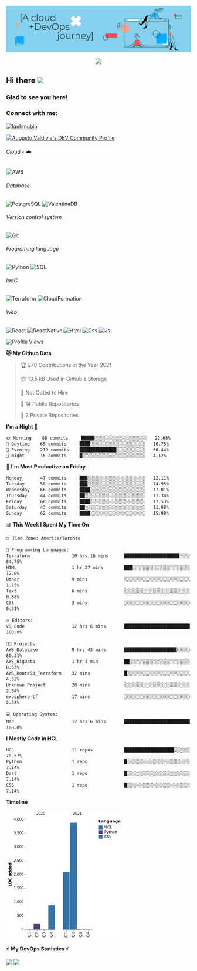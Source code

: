 ![Banner](https://github.com/ValAug/ValAug/blob/master/cover.png)

<!-- retro visitor counter -->
<p align="center"> 
  <img src="https://profile-counter.glitch.me/{ValAug}/count.svg" />
</p>



<!-- welcome message -->
<h2>Hi there <img src="https://media.giphy.com/media/hvRJCLFzcasrR4ia7z/giphy.gif" width="25px"></h2>

<h3>Glad to see you here!</h3>


<!-- Connect with me -->
<h3 align="left">Connect with me:</h3>
<p align="left">
<a href="https://www.linkedin.com/in/augustovaldivia/" target="blank"><img align="center" src="https://github.com/kmhmubin/kmhmubin/blob/master/assets/linkedin.svg" alt="kmhmubin" height="30" width="30" /></a>
</p>

<a href="https://dev.to/valaug">
  <img src="https://d2fltix0v2e0sb.cloudfront.net/dev-badge.svg" alt="Augusto Valdivia's DEV Community Profile" height="30" width="30">
</a>


###### Cloud - :cloud:

![AWS](https://img.shields.io/badge/-AWS-000000?style=flat&logo=Amazon%20AWS&logoColor=FF9900)


###### Database

![PostgreSQL](https://img.shields.io/badge/-PostgreSQL-000000?style=flat&logo=PostgreSQL&logoColor=336791)
![ValentinaDB](https://img.shields.io/badge/-ValentinaDB-000000?style=flat&logo=ValentinaDB&logoColor=336791)


###### Version control system

![Git](https://img.shields.io/badge/-Git-000000?style=flat&logo=Git&logoColor=F05032)

###### Programing language
![Python](https://img.shields.io/badge/-Python-000000?style=flat&logo=Python)
![SQL](https://img.shields.io/badge/-SQL-000000?style=flat&logo=SQL)


###### IaaC
![Terraform](https://img.shields.io/badge/-Terraform-000000?style=flat&logo=Terraform)
![CloudFormation](https://img.shields.io/badge/-CloudFormation-000000?style=flat&logo=Color=FF9900)

###### Web
![React](https://img.shields.io/badge/-React-000000?style=flat&logo=React)
![ReactNative](https://img.shields.io/badge/-ReactNative-000000?style=flat&logo=ReactNative)
![Html](https://img.shields.io/badge/-Html-000000?style=flat&logo=Html)
![Css](https://img.shields.io/badge/-Css-000000?style=flat&logo=Css)
![Js](https://img.shields.io/badge/-Js-000000?style=flat&logo=Js)

<!--START_SECTION:waka-->
![Profile Views](http://img.shields.io/badge/Profile%20Views-11-blue)

**🐱 My Github Data** 

> 🏆 270 Contributions in the Year 2021
 > 
> 📦 13.5 kB Used in Github's Storage 
 > 
> 🚫 Not Opted to Hire
 > 
> 📜 14 Public Repositories 
 > 
> 🔑 2 Private Repositories  
 > 
**I'm a Night 🦉** 

```text
🌞 Morning    88 commits     █████░░░░░░░░░░░░░░░░░░░░   22.68% 
🌆 Daytime    65 commits     ████░░░░░░░░░░░░░░░░░░░░░   16.75% 
🌃 Evening    219 commits    ██████████████░░░░░░░░░░░   56.44% 
🌙 Night      16 commits     █░░░░░░░░░░░░░░░░░░░░░░░░   4.12%

```
📅 **I'm Most Productive on Friday** 

```text
Monday       47 commits     ███░░░░░░░░░░░░░░░░░░░░░░   12.11% 
Tuesday      58 commits     ███░░░░░░░░░░░░░░░░░░░░░░   14.95% 
Wednesday    66 commits     ████░░░░░░░░░░░░░░░░░░░░░   17.01% 
Thursday     44 commits     ██░░░░░░░░░░░░░░░░░░░░░░░   11.34% 
Friday       68 commits     ████░░░░░░░░░░░░░░░░░░░░░   17.53% 
Saturday     43 commits     ██░░░░░░░░░░░░░░░░░░░░░░░   11.08% 
Sunday       62 commits     ████░░░░░░░░░░░░░░░░░░░░░   15.98%

```


📊 **This Week I Spent My Time On** 

```text
⌚︎ Time Zone: America/Toronto

💬 Programming Languages: 
Terraform                10 hrs 16 mins      █████████████████████░░░░   84.75% 
HTML                     1 hr 27 mins        ███░░░░░░░░░░░░░░░░░░░░░░   12.0% 
Other                    9 mins              ░░░░░░░░░░░░░░░░░░░░░░░░░   1.25% 
Text                     6 mins              ░░░░░░░░░░░░░░░░░░░░░░░░░   0.88% 
CSS                      3 mins              ░░░░░░░░░░░░░░░░░░░░░░░░░   0.51%

🔥 Editors: 
VS Code                  12 hrs 6 mins       █████████████████████████   100.0%

🐱‍💻 Projects: 
AWS_DataLake             9 hrs 43 mins       ████████████████████░░░░░   80.31% 
AWS_BigData              1 hr 1 min          ██░░░░░░░░░░░░░░░░░░░░░░░   8.53% 
AWS_Route53_Terraform    32 mins             █░░░░░░░░░░░░░░░░░░░░░░░░   4.52% 
Unknown Project          20 mins             ░░░░░░░░░░░░░░░░░░░░░░░░░   2.84% 
exosphere-tf             17 mins             ░░░░░░░░░░░░░░░░░░░░░░░░░   2.38%

💻 Operating System: 
Mac                      12 hrs 6 mins       █████████████████████████   100.0%

```

**I Mostly Code in HCL** 

```text
HCL                      11 repos            ███████████████████░░░░░░   78.57% 
Python                   1 repo              █░░░░░░░░░░░░░░░░░░░░░░░░   7.14% 
Dart                     1 repo              █░░░░░░░░░░░░░░░░░░░░░░░░   7.14% 
CSS                      1 repo              █░░░░░░░░░░░░░░░░░░░░░░░░   7.14%

```


**Timeline**

![Chart not found](https://raw.githubusercontent.com/ValAug/ValAug/master/charts/bar_graph.png) 


<!--END_SECTION:waka-->

<!-- GitHub stats -->
<b>⚡ My DevOps Statistics ⚡</b>

<p>
<!-- GitHub Stats -->
<img height="180em" src="https://github-readme-stats.vercel.app/api?username=ValAug&show_icons=true&hide_border=true" />

<!-- Most Used Languages -->
<img height="180em" src="https://github-readme-stats.vercel.app/api/top-langs/?username=ValAug&exclude_repo=KNN-Image-Classification&show_icons=true&hide_border=true&layout=compact&langs_count=8"/>
</p>

<!--
**ValAug/ValAug** is a ✨ _special_ ✨ repository because its `README.md` (this file) appears on your GitHub profile.

Here are some ideas to get you started:

- 🔭 I’m currently working on ...
- 🌱 I’m currently learning ...
- 👯 I’m looking to collaborate on ...
- 🤔 I’m looking for help with ...
- 💬 Ask me about ...
- 📫 How to reach me: ...
- 😄 Pronouns: ...
- ⚡ Fun fact: ...
-->
